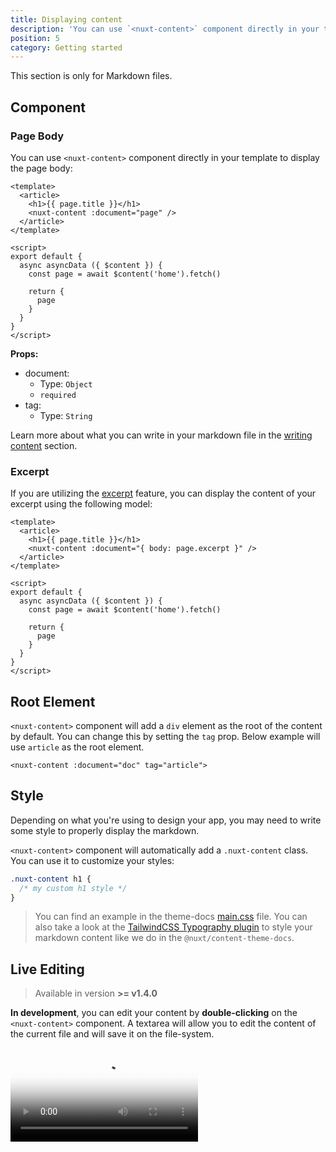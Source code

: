 ```yaml
---
title: Displaying content
description: 'You can use `<nuxt-content>` component directly in your template to display your Markdown.'
position: 5
category: Getting started
---
```


<alert type="info">This section is only for Markdown files.</alert>

## Component

### Page Body

You can use `<nuxt-content>` component directly in your template to display the page body:

```vue
<template>
  <article>
    <h1>{{ page.title }}</h1>
    <nuxt-content :document="page" />
  </article>
</template>

<script>
export default {
  async asyncData ({ $content }) {
    const page = await $content('home').fetch()

    return {
      page
    }
  }
}
</script>
```


**Props:**
- document:
  - Type: `Object`
  - `required`
- tag:
  - Type: `String`

Learn more about what you can write in your markdown file in the [writing content](/writing#markdown) section.

### Excerpt

If you are utilizing the [excerpt](/writing#excerpt) feature, you can display the content of your excerpt using the following model:

```vue
<template>
  <article>
    <h1>{{ page.title }}</h1>
    <nuxt-content :document="{ body: page.excerpt }" />
  </article>
</template>

<script>
export default {
  async asyncData ({ $content }) {
    const page = await $content('home').fetch()

    return {
      page
    }
  }
}
</script>
```

## Root Element

`<nuxt-content>` component will add a `div` element as the root of the content by default. You can change this by setting the `tag` prop. Below example will use `article` as the root element.

```vue
<nuxt-content :document="doc" tag="article">
```

## Style

Depending on what you're using to design your app, you may need to write some style to properly display the markdown.

`<nuxt-content>` component will automatically add a `.nuxt-content` class. You can use it to customize your styles:

```css
.nuxt-content h1 {
  /* my custom h1 style */
}
```

> You can find an example in the theme-docs [main.css](https://github.com/nuxt/content/blob/master/packages/theme-docs/src/assets/css/main.css) file. You can also take a look at the [TailwindCSS Typography plugin](https://tailwindcss.com/docs/typography-plugin) to style your markdown content like we do in the `@nuxt/content-theme-docs`.

## Live Editing

> Available in version **>= v1.4.0**

**In development**, you can edit your content by **double-clicking** on the `<nuxt-content>` component. A textarea will allow you to edit the content of the current file and will save it on the file-system.

<video poster="https://res.cloudinary.com/nuxt/video/upload/v1588091670/nuxt-content-ui_otfj5y.jpg" loop playsinline controls>
  <source src="https://res.cloudinary.com/nuxt/video/upload/v1588091670/nuxt-content-ui_otfj5y.webm" type="video/webm" />
  <source src="https://res.cloudinary.com/nuxt/video/upload/v1592314331/nuxt-content-ui_otfj5y.mp4" type="video/mp4" />
  <source src="https://res.cloudinary.com/nuxt/video/upload/v1588091670/nuxt-content-ui_otfj5y.ogv" type="video/ogg" />
</video>
